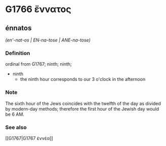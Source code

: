 # G1766 ἔννατος

## énnatos

_(en'-nat-os | EN-na-tose | ANE-na-tose)_

### Definition

ordinal from G1767; ninth; ninth; 

- ninth
  - the ninth hour corresponds to our 3 o'clock in the afternoon

### Note

The sixth hour of the Jews coincides with the twelfth of the day as divided by modern-day methods; therefore the first hour of the Jewish day would be 6 AM.

### See also

[[G1767|G1767 ἐννέα]]
